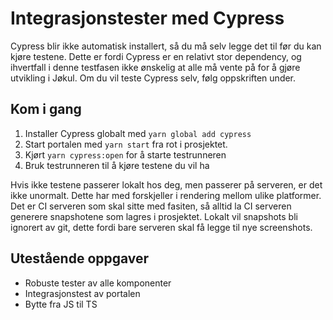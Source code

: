# Integrasjonstester med Cypress

Cypress blir ikke automatisk installert, så du må selv legge det til før du kan kjøre testene. Dette er fordi Cypress er en relativt stor dependency, og ihvertfall i denne testfasen ikke ønskelig at alle må vente på for å gjøre utvikling i Jøkul. Om du vil teste Cypress selv, følg oppskriften under.

## Kom i gang

1. Installer Cypress globalt med `yarn global add cypress`
1. Start portalen med `yarn start` fra rot i prosjektet.
1. Kjørt `yarn cypress:open` for å starte testrunneren
1. Bruk testrunneren til å kjøre testene du vil ha

Hvis ikke testene passerer lokalt hos deg, men passerer på serveren, er det ikke unormalt. Dette har med forskjeller i rendering mellom ulike platformer. Det er CI serveren som skal sitte med fasiten, så alltid la CI serveren generere snapshotene som lagres i prosjektet. Lokalt vil snapshots bli ignorert av git, dette fordi bare serveren skal få legge til nye screenshots.

## Utestående oppgaver

-   Robuste tester av alle komponenter
-   Integrasjonstest av portalen
-   Bytte fra JS til TS
